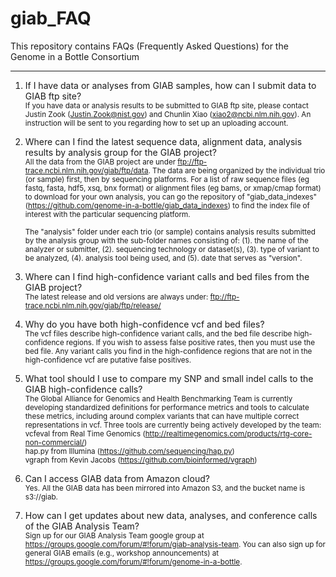 # giab_FAQ
This repository contains FAQs (Frequently Asked Questions) for the Genome in a Bottle Consortium
************************************************************************************************

1. If I have data or analyses from GIAB samples, how can I submit data to GIAB ftp site?<br />
   <sub>If you have data or analysis results to be submitted to GIAB ftp site, please contact Justin Zook (Justin.Zook@nist.gov) and Chunlin Xiao (xiao2@ncbi.nlm.nih.gov). An instruction will be sent to you regarding how to set up an uploading account.</sub><br />

2. Where can I find the latest sequence data, alignment data, analysis results by analysis group for the GIAB project?<br />
   <sub>All the data from the GIAB project are under ftp://ftp-trace.ncbi.nlm.nih.gov/giab/ftp/data. The data are being organized by the individual trio (or sample) first, then by sequencing platforms.  For a list of raw sequence files (eg fastq, fasta, hdf5, xsq, bnx format) or alignment files (eg bams, or xmap/cmap format) to download for your own analysis, you can go the repository of "giab_data_indexes" (https://github.com/genome-in-a-bottle/giab_data_indexes) to find the index file of interest with the particular sequencing platform.

   <sub>The "analysis" folder under each trio (or sample) contains analysis results submitted by the analysis group with the sub-folder names consisting of: (1). the name of the analyzer or submitter, (2). sequencing technology or dataset(s), (3). type of variant to be analyzed, (4). analysis tool being used, and (5). date that serves as "version".</sub><br />
   
3. Where can I find high-confidence variant calls and bed files from the GIAB project?<br />
   <sub>The latest release and old versions are always under: ftp://ftp-trace.ncbi.nlm.nih.gov/giab/ftp/release/</sub><br />
   
4. Why do you have both high-confidence vcf and bed files?<br />
   <sub>The vcf files describe high-confidence variant calls, and the bed file describe high-confidence regions.  If you wish to assess false positive rates, then you must use the bed file.  Any variant calls you find in the high-confidence regions that are not in the high-confidence vcf are putative false positives.</sub><br />

5. What tool should I use to compare my SNP and small indel calls to the GIAB high-confidence calls?<br />
   <sub>The Global Alliance for Genomics and Health Benchmarking Team is currently developing standardized definitions for performance metrics and tools to calculate these metrics, including around complex variants that can have multiple correct representations in vcf.  Three tools are currently being actively developed by the team:<br />
      vcfeval from Real Time Genomics (http://realtimegenomics.com/products/rtg-core-non-commercial/)<br />
      hap.py from Illumina (https://github.com/sequencing/hap.py)<br />
      vgraph from Kevin Jacobs (https://github.com/bioinformed/vgraph)</sub><br />

6. Can I access GIAB data from Amazon cloud?<br />
   <sub>Yes. All the GIAB data has been mirrored into Amazon S3, and the bucket name is s3://giab.</sub><br />

7. How can I get updates about new data, analyses, and conference calls of the GIAB Analysis Team?<br />
   <sub>Sign up for our GIAB Analysis Team google group at https://groups.google.com/forum/#!forum/giab-analysis-team.  You can also sign up for general GIAB emails (e.g., workshop announcements) at https://groups.google.com/forum/#!forum/genome-in-a-bottle. </sub><br />
